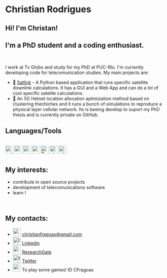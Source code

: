 # Christian Rodrigues
## Hi! I'm Christan!
## I'm a PhD student and a coding enthusiast.

<br/>

I work at Tv Globo and study for my PhD at PUC-RIo.
I'm currently developing code for telecomunication studies. My main projects are:
- 📡 [Satlink](https://github.com/cfragoas/SatLink) - A Python based application that runs specific satellite downlink calculations. It has a GUI and a Web App and can do a lot of cool specific satelite calculations.
- 🗼 An 5G Hetnet location allocation aptimization method based on clustering thechiches and it runs a bunch of simulations to reproduce a physical layer cellular network. Its is beeing develop to suport my PhD thesis and is currently private on GitHub.


## Languages/Tools
<br/>

<img src="https://cdn.jsdelivr.net/gh/devicons/devicon/icons/python/python-original.svg" alt="python" width="25" align="left"/> 
<img src="https://cdn.jsdelivr.net/gh/devicons/devicon/icons/pycharm/pycharm-plain.svg" alt="pycharm" width="25" align="left"/>
<img src="https://cdn.jsdelivr.net/gh/devicons/devicon/icons/vscode/vscode-original.svg" alt="vscode" width="25" align="left"/>
<img src="https://cdn.jsdelivr.net/gh/devicons/devicon/icons/matlab/matlab-original.svg" alt="matlab" width="25" align="left"/>
<img src="https://cdn.jsdelivr.net/gh/devicons/devicon/icons/r/r-original.svg" alt="R" width="25" align="left"/>
<img src="https://cdn.jsdelivr.net/gh/devicons/devicon/icons/qt/qt-original.svg" alt="qt" width="25" align="left"/>
<img src="https://cdn.jsdelivr.net/gh/devicons/devicon/icons/github/github-original.svg" alt="git" width="25" align="left"/>

<br/>
<br/>

## My interests:
- contribute in open source projects
- development of telecomunications software
- learn !

<br/> 

## My contacts:
- <img src="https://cdn-icons-png.flaticon.com/512/5968/5968534.png" alt="email" width="25">  christianfragoas@gmail.com
- <img src="https://cdn-icons-png.flaticon.com/512/174/174857.png" alt="linkedin" width="25"> [Linkedin](https://www.linkedin.com/in/cfragoas/)
- <img src="https://cdn-icons-png.flaticon.com/512/49/49051.png" alt="resegate" width="25"> [ResearchGate](https://www.researchgate.net/profile/Christian-Rodrigues-2)
- <img src="https://cdn-icons-png.flaticon.com/512/733/733579.png" alt="twitter" width="25"> [Twitter](https://twitter.com/cfragoas)
- <img src="https://cdn-icons-png.flaticon.com/512/588/588258.png" width="25">  To play some games! ID CFragoas